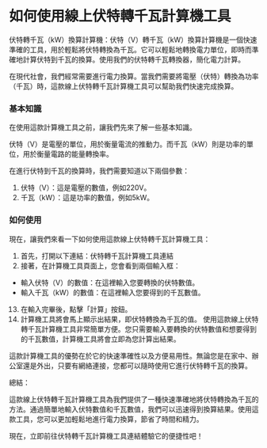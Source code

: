 如何使用線上伏特轉千瓦計算機工具
================

伏特轉千瓦（kW）換算計算機：伏特（V）轉千瓦（kW）換算計算機是一個快速準確的工具，用於輕鬆將伏特轉換為千瓦。它可以輕鬆地轉換電力單位，即時而準確地計算伏特到千瓦的換算。使用我們的伏特轉千瓦轉換器，簡化電力計算。

在現代社會，我們經常需要進行電力換算。當我們需要將電壓（伏特）轉換為功率（千瓦）時，這款線上伏特轉千瓦計算機工具可以幫助我們快速完成換算。

### 基本知識

在使用這款計算機工具之前，讓我們先來了解一些基本知識。

伏特（V）是電壓的單位，用於衡量電流的推動力。而千瓦（kW）則是功率的單位，用於衡量電路的能量轉換率。

在進行伏特到千瓦的換算時，我們需要知道以下兩個參數：

1. 伏特（V）：這是電壓的數值，例如220V。
2. 千瓦（kW）：這是功率的數值，例如5kW。

### 如何使用

現在，讓我們來看一下如何使用這款線上伏特轉千瓦計算機工具：

1. 首先，打開以下連結：伏特轉千瓦計算機工具連結
2. 接著，在計算機工具頁面上，您會看到兩個輸入框：

- 輸入伏特（V）的數值：在這裡輸入您要轉換的伏特數值。
- 輸入千瓦（kW）的數值：在這裡輸入您要得到的千瓦數值。

13. 在輸入完畢後，點擊「計算」按鈕。
14. 計算機工具將會馬上顯示出結果，即伏特轉換為千瓦的值。
使用這款線上伏特轉千瓦計算機工具非常簡單方便。您只需要輸入要轉換的伏特數值和想要得到的千瓦數值，計算機工具將會立即為您計算出結果。

這款計算機工具的優勢在於它的快速準確性以及方便易用性。無論您是在家中、辦公室還是外出，只要有網絡連接，您都可以隨時使用它進行伏特轉千瓦的換算。

總結：

這款線上伏特轉千瓦計算機工具為我們提供了一種快速準確地將伏特轉換為千瓦的方法。通過簡單地輸入伏特數值和千瓦數值，我們可以迅速得到換算結果。使用這款工具，您可以更加輕鬆地進行電力換算，節省了時間和精力。

現在，立即前往伏特轉千瓦計算機工具連結體驗它的便捷性吧！